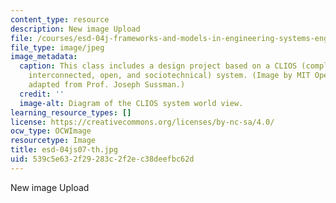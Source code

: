 ```yaml
---
content_type: resource
description: New image Upload
file: /courses/esd-04j-frameworks-and-models-in-engineering-systems-engineering-system-design-spring-2007/539c5e632f29283c2f2ec38deefbc62d_esd-04js07-th.jpg
file_type: image/jpeg
image_metadata:
  caption: This class includes a design project based on a CLIOS (complex, large-scale,
    interconnected, open, and sociotechnical) system. (Image by MIT OpenCourseWare,
    adapted from Prof. Joseph Sussman.)
  credit: ''
  image-alt: Diagram of the CLIOS system world view.
learning_resource_types: []
license: https://creativecommons.org/licenses/by-nc-sa/4.0/
ocw_type: OCWImage
resourcetype: Image
title: esd-04js07-th.jpg
uid: 539c5e63-2f29-283c-2f2e-c38deefbc62d
---
```

New image Upload